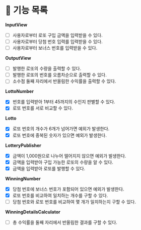 # 🚀 기능 목록

**InputView**
- [ ] 사용자로부터 로또 구입 금액을 입력받을 수 있다.
- [ ] 사용자로부터 당첨 번호 입력를 입력받을 수 있다.
- [ ] 사용자로부터 보너스 번호를 입력받을 수 있다.

**OutputView**
- [ ] 발행한 로또의 수량을 출력할 수 있다.
- [ ] 발행한 로또의 번호를 오름차순으로 출력할 수 있다.
- [ ] 소수점 둘째 자리에서 반올림한 수익률을 출력할 수 있다.

**LottoNumber**
- [X] 번호를 입력받아 1부터 45까지의 수인지 판별할 수 있다.
- [X] 로또 번호를 서로 비교할 수 있다.

**Lotto**
- [X] 로또 번호의 개수가 6개가 넘어가면 예외가 발생한다.
- [X] 로또 번호에 중복된 숫자가 있으면 예외가 발생한다.

**LotteryPublisher**
- [X] 금액이 1,000원으로 나누어 떨어지지 않으면 예외가 발생한다.
- [X] 금액을 입력받아 구입 가능한 로또의 수량을 알 수 있다.
- [X] 금액을 입력받아 로또를 발행할 수 있다.

**WinningNumber**
- [X] 당첨 번호에 보너스 번호가 포함되어 있으면 예외가 발생한다.
- [X] 로또 번호를 비교하여 일치하는 개수를 구할 수 있다.
- [ ] 당첨 번호와 로또 번호를 비교하여 몇 개가 일치하는지 구할 수 있다.

**WinningDetailsCalculator**
- [ ] 총 수익률을 둘째 자리에서 반올림한 결과를 구할 수 있다.